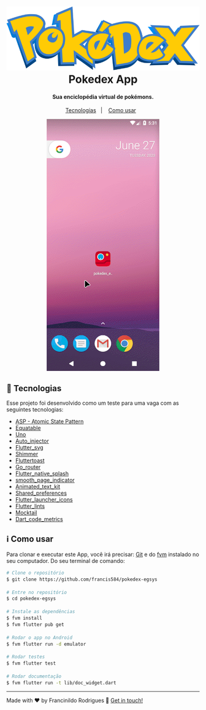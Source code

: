 <h1 align="center">
    <img alt="Pokedex App" src="assets/images/pokedex_logo.png" />
    <br>
    Pokedex App
</h1>

<h4 align="center">
  Sua enciclopédia virtual de pokémons.
</h4>
<!-- <p align="center">
  <img alt="GitHub top language" src="https://img.shields.io/github/languages/top/francis584/pokedex-egsys">

  <!-- <img alt="GitHub language count" src="https://img.shields.io/github/languages/count/francis584/pokedex-egsys">

  <img alt="Repository size" src="https://img.shields.io/github/repo-size/francis584/pokedex-egsys"> 
  <a href="https://github.com/francis584/TMDb-App/commits/master">
    <img alt="GitHub last commit (branch)" src="https://img.shields.io/github/last-commit/francis584/pokedex-egsys/main">
  </a>

  <a href="https://github.com/francis584/pokedex-egsys/issues">
    <img alt="GitHub issues" src="https://img.shields.io/github/issues/francis584/pokedex-egsys">

  </a>

  <img alt="GitHub" src="https://img.shields.io/?logo=flutter">
</p>-->

<p align="center">
  <a href="#rocket-tecnologias">Tecnologias</a>&nbsp;&nbsp;&nbsp;|&nbsp;&nbsp;&nbsp;
  <a href="#information_source-como-usar">Como usar</a>&nbsp;&nbsp;&nbsp;
</p>

<p align="center">
  <img alt="Apresentação" src="assets/gifs/pokedex.gif">
  
</p>

## :rocket: Tecnologias

Esse projeto foi desenvolvido como um teste para uma vaga com as seguintes tecnologias:

- [ASP - Atomic State Pattern](https://pub.dev/packages/asp)
- [Equatable](https://pub.dev/packages/equatable)
- [Uno](https://pub.dev/packages/uno)
- [Auto_injector](https://pub.dev/packages/auto_injector)
- [Flutter_svg](https://pub.dev/packages/flutter_svg)
- [Shimmer](https://pub.dev/packages/shimmer)
- [Fluttertoast](https://pub.dev/packages/fluttertoast)
- [Go_router](https://pub.dev/packages/go_router)
- [Flutter_native_splash](https://pub.dev/packages/flutter_native_splash)
- [smooth_page_indicator](https://pub.dev/packages/smooth_page_indicator)
- [Animated_text_kit](https://pub.dev/packages/animated_text_kit)
- [Shared_preferences](https://pub.dev/packages/shared_preferences)
- [Flutter_launcher_icons](https://pub.dev/packages/flutter_launcher_icons)
- [Flutter_lints](https://pub.dev/packages/flutter_lints)
- [Mocktail](https://pub.dev/packages/mocktail)
- [Dart_code_metrics](https://pub.dev/packages/dart_code_metrics)

## :information_source: Como usar

Para clonar e executar este App, você irá precisar: [Git](https://git-scm.com) e do [fvm][fvm] instalado no seu computador. Do seu terminal de comando:

```bash
# Clone o repositório
$ git clone https://github.com/francis584/pokedex-egsys

# Entre no repositório
$ cd pokedex-egsys

# Instale as dependências
$ fvm install
$ fvm flutter pub get

# Rodar o app no Android
$ fvm flutter run -d emulator

# Rodar testes
$ fvm flutter test

# Rodar documentação
$ fvm flutter run -t lib/doc_widget.dart
```

---

Made with ♥ by Francinildo Rodrigues :wave: [Get in touch!](https://www.linkedin.com/in/francinildo-rodrigues/)

[fvm]: https://fvm.app/
[vc]: https://code.visualstudio.com/

